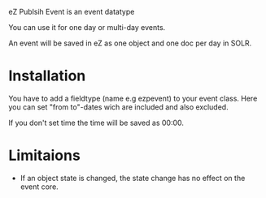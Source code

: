 eZ Publsih Event is an event datatype

You can use it for one day or multi-day events.

An event will be saved in eZ as one object and one doc per day in SOLR.

Installation
===
You have to add a fieldtype (name e.g ezpevent) to your event class. Here you can set "from to"-dates wich are included and also excluded.

If you don't set time the time will be saved as 00:00.

Limitaions
===

* If an object state is changed, the state change has no effect on the event core.
